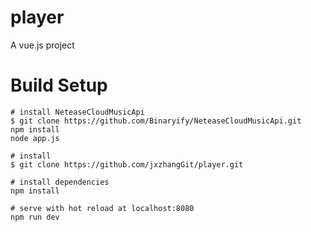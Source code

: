 # player
A vue.js project

# Build Setup   
    # install NeteaseCloudMusicApi
    $ git clone https://github.com/Binaryify/NeteaseCloudMusicApi.git
    npm install
    node app.js

    # install
    $ git clone https://github.com/jxzhangGit/player.git

    # install dependencies
    npm install

    # serve with hot reload at localhost:8080
    npm run dev
